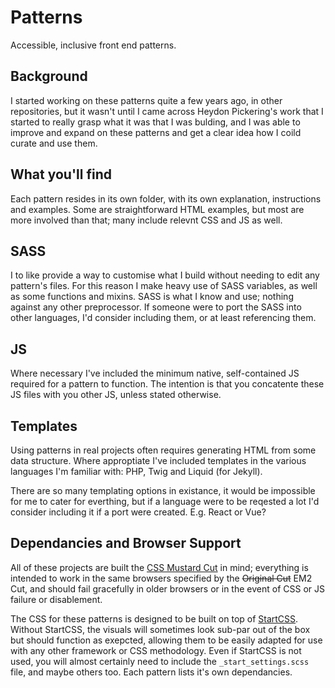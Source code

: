 Patterns
========

Accessible, inclusive front end patterns.


Background
----------

I started working on these patterns quite a few years ago, in other repositories, but it wasn't until I came across Heydon Pickering's work that I started to really grasp what it was that I was bulding, and I was able to improve and expand on these patterns and get a clear idea how I coild curate and use them.


What you'll find
----------------

Each pattern resides in its own folder, with its own explanation, instructions and examples.
Some are straightforward HTML examples, but most are more involved than that; many include relevnt CSS and JS as well.


SASS
----

I to like provide a way to customise what I build without needing to edit any pattern's files.
For this reason I make heavy use of SASS variables, as well as some functions and mixins.
SASS is what I know and use; nothing against any other preprocessor.
If someone were to port the SASS into other languages, I'd consider including them, or at least referencing them.


JS
--

Where necessary I've included the minimum native, self-contained JS required for a pattern to function.
The intention is that you concatente these JS files with you other JS, unless stated otherwise.


Templates
---------

Using patterns in real projects often requires generating HTML from some data structure.
Where approptiate I've included templates in the various languages I'm familiar with: PHP, Twig and Liquid (for Jekyll).

There are so many templating options in existance, it would be impossible for me to cater for everthing, but if a language were to be reqested a lot I'd consider including it if a port were created. E.g. React or Vue?


Dependancies and Browser Support
--------------------------------

All of these projects are built the [CSS Mustard Cut](https://github.com/Fall-Back/CSS-Mustard-Cut) in mind; everything is intended to work in the same browsers specified by the <del>Original Cut</del> EM2 Cut, and should fail gracefully in older browsers or in the event of CSS or JS failure or disablement.

The CSS for these patterns is designed to be built on top of [StartCSS](https://github.com/Fall-Back/Start-CSS). Without StartCSS, the visuals will sometimes look sub-par out of the box but should function as exepcted, allowing them to be easily adapted for use with any other framework or CSS methodology.
Even if StartCSS is not used, you will almost certainly need to include the `_start_settings.scss` file, and maybe others too. Each pattern lists it's own dependancies.
